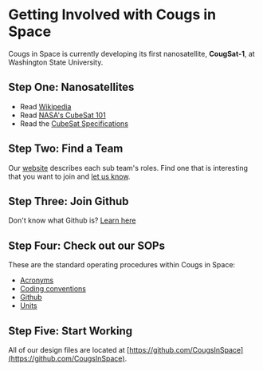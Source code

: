# Getting Involved with Cougs in Space #
Cougs in Space is currently developing its first nanosatellite, **CougSat-1**, at Washington State University.

## Step One: Nanosatellites ##
* Read [Wikipedia](https://en.wikipedia.org/wiki/CubeSat)
* Read [NASA's CubeSat 101](https://github.com/CougsInSpace/Resources/blob/master/Subsystems/General/NASACubeSat101.pdf)
* Read the [CubeSat Specifications](https://github.com/CougsInSpace/Resources/blob/master/CubeSatSpecifications/CubeSatDesignSpecificationRev13.pdf)

## Step Two: Find a Team ##
Our [website](https://cis.vcea.wsu.edu/our-teams/) describes each sub team's roles. Find one that is interesting that you want to join and [let us know](https://cis.vcea.wsu.edu/new-member-application-form/).

## Step Three: Join Github ##
Don't know what Github is? [Learn here](https://guides.github.com/activities/hello-world/)

## Step Four: Check out our SOPs ##
These are the standard operating procedures within Cougs in Space:
* [Acronyms](https://github.com/CougsInSpace/Resources/blob/master/StandardOperatingProcedures/Acronyms.1.1.0.pdf)
* [Coding conventions](https://github.com/CougsInSpace/Resources/blob/master/StandardOperatingProcedures/Code.1.0.1.pdf)
* [Github](https://github.com/CougsInSpace/Resources/blob/master/StandardOperatingProcedures/GitHub.1.0.1.pdf)
* [Units](https://github.com/CougsInSpace/Resources/blob/master/StandardOperatingProcedures/Units.1.1.0.pdf)

## Step Five: Start Working ##
All of our design files are located at [https://github.com/CougsInSpace](https://github.com/CougsInSpace).
